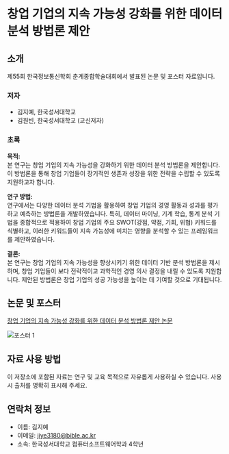 # 창업 기업의 지속 가능성 강화를 위한 데이터 분석 방법론 제안

## 소개
제55회 한국정보통신학회 춘계종합학술대회에서 발표된 논문 및 포스터 자료입니다.

### 저자
- 김지예, 한국성서대학교
- 김원빈, 한국성서대학교 (교신저자)

### 초록
**목적:**  
본 연구는 창업 기업의 지속 가능성을 강화하기 위한 데이터 분석 방법론을 제안합니다. 이 방법론을 통해 창업 기업들이 장기적인 생존과 성장을 위한 전략을 수립할 수 있도록 지원하고자 합니다.

**연구 방법:**  
연구에서는 다양한 데이터 분석 기법을 활용하여 창업 기업의 경영 활동과 성과를 평가하고 예측하는 방법론을 개발하였습니다. 특히, 데이터 마이닝, 기계 학습, 통계 분석 기법을 종합적으로 적용하여 창업 기업의 주요 SWOT(강점, 약점, 기회, 위협) 키워드를 식별하고, 이러한 키워드들이 지속 가능성에 미치는 영향을 분석할 수 있는 프레임워크를 제안하였습니다.

**결론:**  
본 연구는 창업 기업의 지속 가능성을 향상시키기 위한 데이터 기반 분석 방법론을 제시하며, 창업 기업들이 보다 전략적이고 과학적인 경영 의사 결정을 내릴 수 있도록 지원합니다. 제안된 방법론은 창업 기업의 성공 가능성을 높이는 데 기여할 것으로 기대됩니다.

## 논문 및 포스터
[창업 기업의 지속 가능성 강화를 위한 데이터 분석 방법론 제안 논문](https://github.com/jiyekim529/Startup-Sustainability-Analysis/blob/e881a2c4d22b55154a43781f2876bf4b3065e2d9/paper/%EC%B0%BD%EC%97%85%20%EA%B8%B0%EC%97%85%EC%9D%98%20%EC%A7%80%EC%86%8D%20%EA%B0%80%EB%8A%A5%EC%84%B1%20%EA%B0%95%ED%99%94%EB%A5%BC%20%EC%9C%84%ED%95%9C%20%EB%8D%B0%EC%9D%B4%ED%84%B0%20%EB%B6%84%EC%84%9D%20%EB%B0%A9%EB%B2%95%EB%A1%A0%20%EC%A0%9C%EC%95%88.pdf)

![포스터 1](https://github.com/user-attachments/assets/69cf1c03-756f-4e80-8ef8-b15afcb14180)

## 자료 사용 방법
이 저장소에 포함된 자료는 연구 및 교육 목적으로 자유롭게 사용하실 수 있습니다. 사용 시 출처를 명확히 표시해 주세요.

## 연락처 정보
- 이름: 김지예
- 이메일: jiye3180@bible.ac.kr
- 소속: 한국성서대학교 컴퓨터소프트웨어학과 4학년